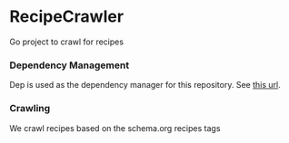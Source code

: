 # RecipeCrawler

Go project to crawl for recipes

### Dependency Management

Dep is used as the dependency manager for this repository. See [this url](https://golang.github.io/dep/docs/daily-dep.html).

### Crawling

We crawl recipes based on the schema.org recipes tags